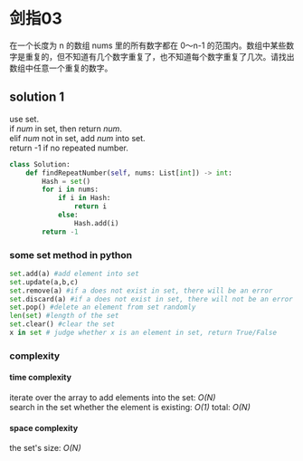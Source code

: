 # 剑指03


在一个长度为 n 的数组 nums 里的所有数字都在 0～n-1 的范围内。数组中某些数字是重复的，但不知道有几个数字重复了，也不知道每个数字重复了几次。请找出数组中任意一个重复的数字。

## solution 1

use set.  
if *num* in set, then return *num*.  
elif *num* not in set, add *num* into set.  
return -1 if no repeated number.

```python
class Solution:
    def findRepeatNumber(self, nums: List[int]) -> int:
        Hash = set()
        for i in nums:
            if i in Hash:
                return i
            else:
                Hash.add(i)
        return -1
```

### some set method in python
```python
set.add(a) #add element into set
set.update(a,b,c)
set.remove(a) #if a does not exist in set, there will be an error
set.discard(a) #if a does not exist in set, there will not be an error
set.pop() #delete an element from set randomly
len(set) #length of the set
set.clear() #clear the set
x in set # judge whether x is an element in set, return True/False
```

### complexity
#### time complexity
iterate over the array to add elements into the set: *O(N)*  
search in the set whether the element is existing: *O(1)*
total: *O(N)*
#### space complexity
the set's size: *O(N)*
